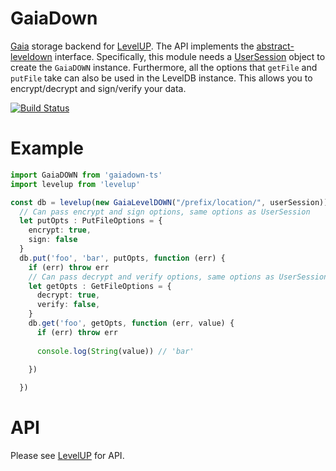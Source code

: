 # GaiaDown

[Gaia](https://github.com/blockstack/gaia) storage backend for [LevelUP](https://github.com/Level/levelup). The API implements the 
[abstract-leveldown](https://github.com/Level/abstract-leveldown) interface. Specifically, this module needs a [UserSession](https://blockstack.github.io/blockstack.js/classes/usersession.html) object to create the `GaiaDOWN` instance. Furthermore, all the options that `getFile` and `putFile` take can also be used in the LevelDB instance. 
This allows you to encrypt/decrypt and sign/verify your data. 


[![Build Status](https://travis-ci.com/AcidLeroy/gaiadown-ts.svg?branch=master)](https://travis-ci.com/AcidLeroy/gaiadown-ts)

# Example


```ts
import GaiaDOWN from 'gaiadown-ts' 
import levelup from 'levelup'

const db = levelup(new GaiaLevelDOWN("/prefix/location/", userSession))
  // Can pass encrypt and sign options, same options as UserSession
  let putOpts : PutFileOptions = {
    encrypt: true, 
    sign: false
  }
  db.put('foo', 'bar', putOpts, function (err) {
    if (err) throw err
    // Can pass decrypt and verify options, same options as UserSession
    let getOpts : GetFileOptions = {
      decrypt: true, 
      verify: false,
    }
    db.get('foo', getOpts, function (err, value) {
      if (err) throw err
  
      console.log(String(value)) // 'bar'
 
    })

  })

```

# API
Please see [LevelUP](https://github.com/Level/levelup) for API. 

